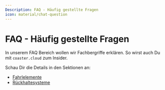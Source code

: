 ```yaml
---
Description: FAQ - Häufig gestellte Fragen
icon: material/chat-question
---
```


# FAQ - Häufig gestellte Fragen

In unserem FAQ Bereich wollen wir Fachbergriffe erklären. So wirst auch Du mit `coaster.cloud` zum Insider.

Schau Dir die Details in den Sektionen an:

* [Fahrlelemente](./elements.md)
* [Rückhaltesysteme](./restraint.md)
